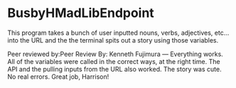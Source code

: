 # BusbyHMadLibEndpoint


This program takes a bunch of user inputted nouns, verbs, adjectives, etc... into the URL and the the terminal spits out a story using those variables.

Peer reviewed by:Peer Review By: Kenneth Fujimura — Everything works. All of the variables were called in the correct ways, at the right time. The API and the pulling inputs from the URL also worked. The story was cute. No real errors. Great job, Harrison!
